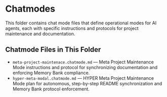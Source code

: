 # Chatmodes

This folder contains chat mode files that define operational modes for AI agents, each with specific instructions and protocols for project maintenance and documentation.

## Chatmode Files in This Folder

- `meta-project-maintenace.chatmode.md` — Meta Project Maintenance Mode instructions and protocol for synchronizing documentation and enforcing Memory Bank compliance.
- `hyper-meta-modal.chatmode.md` — HYPER Meta Project Maintenance Mode plan for autonomous, step-by-step README synchronization and Memory Bank protocol enforcement.
